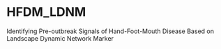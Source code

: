 # HFDM_LDNM
Identifying Pre-outbreak Signals of Hand-Foot-Mouth Disease Based on Landscape Dynamic Network Marker
